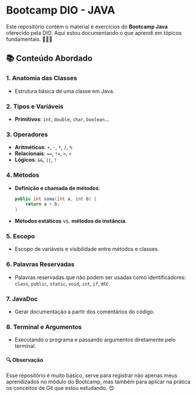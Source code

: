 # Bootcamp DIO - JAVA

Este repositório contém o material e exercícios do **Bootcamp Java** oferecido pela DIO. Aqui estou documentando o que aprendi em tópicos fundamentais. 👩🏻‍💻

## 📚 Conteúdo Abordado

### 1. Anatomia das Classes
- Estrutura básica de uma classe em Java.

### 2. Tipos e Variáveis
- **Primitivos**: `int`, `double`, `char`, `boolean`...

### 3. Operadores
- **Aritméticos**: `+`, `-`, `*`, `/`, `%`
- **Relacionais**: `==`, `!=`, `>`, `<`
- **Lógicos**: `&&`, `||`, `!`

### 4. Métodos
- **Definição e chamada de métodos**:
     ```java
     public int soma(int a, int b) {
         return a + b;
     }
     ```
- **Métodos estáticos** vs. **métodos de instância**.

### 5. Escopo
   - Escopo de variáveis e visibilidade entre métodos e classes.

### 6. Palavras Reservadas
   - Palavras reservadas que não podem ser usadas como identificadores: `class`, `public`, `static`, `void`, `int`, `if`, etc.

### 7. JavaDoc
   - Gerar documentação a partir dos comentários do código.

### 8. Terminal e Argumentos
   - Executando o programa e passando argumentos diretamente pelo terminal.

#### 🔍 Observação
Esse repositório é muito básico, serve para registrar não apenas meus aprendizados no módulo do Bootcamp, mas também para aplicar na prática os conceitos de Git que estou estudando. 😊
